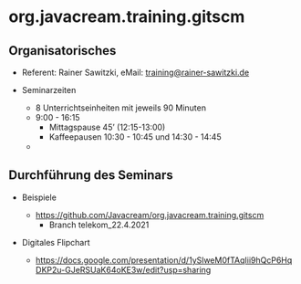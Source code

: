 # org.javacream.training.gitscm


## Organisatorisches

* Referent: Rainer Sawitzki, eMail: training@rainer-sawitzki.de

* Seminarzeiten
  * 8 Unterrichtseinheiten mit jeweils 90 Minuten
  * 9:00 - 16:15
    * Mittagspause 45’ (12:15-13:00)
    * Kaffeepausen 10:30 - 10:45 und 14:30 - 14:45
  * 
## Durchführung des Seminars

* Beispiele
  * https://github.com/Javacream/org.javacream.training.gitscm
    * Branch telekom_22.4.2021

* Digitales Flipchart
  * https://docs.google.com/presentation/d/1ySlweM0fTAqIii9hQcP6HqDKP2u-GJeRSUaK64oKE3w/edit?usp=sharing
